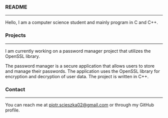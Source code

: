 
### README
---
Hello, I am a computer science student and mainly program in C and C++.
### Projects
---
I am currently working on a password manager project that utilizes the OpenSSL library.

The password manager is a secure application that allows users to store and manage their passwords. The application uses the OpenSSL library for encryption and decryption of user data. The project is written in C++.

### Contact
---
You can reach me at piotr.scieszka02@gmail.com or through my GitHub profile.
